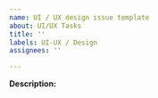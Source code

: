 ```yaml
---
name: UI / UX design issue template
about: UI/UX Tasks
title: ''
labels: UI-UX / Design
assignees: ''

---
```


**Description:**
